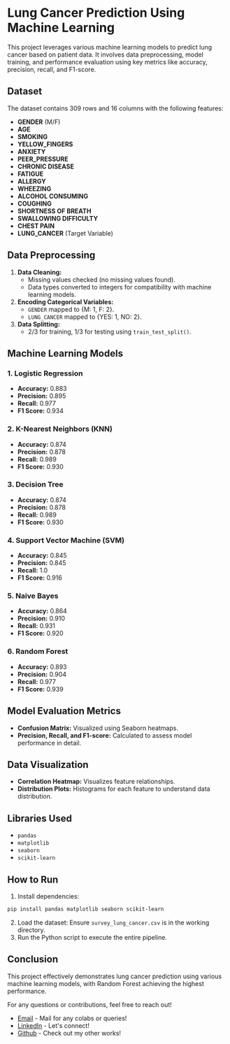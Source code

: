 # Lung Cancer Prediction Using Machine Learning

This project leverages various machine learning models to predict lung cancer based on patient data. It involves data preprocessing, model training, and performance evaluation using key metrics like accuracy, precision, recall, and F1-score.

## Dataset
The dataset contains 309 rows and 16 columns with the following features:
- **GENDER** (M/F)
- **AGE**
- **SMOKING**
- **YELLOW_FINGERS**
- **ANXIETY**
- **PEER_PRESSURE**
- **CHRONIC DISEASE**
- **FATIGUE**
- **ALLERGY**
- **WHEEZING**
- **ALCOHOL CONSUMING**
- **COUGHING**
- **SHORTNESS OF BREATH**
- **SWALLOWING DIFFICULTY**
- **CHEST PAIN**
- **LUNG_CANCER** (Target Variable)

## Data Preprocessing
1. **Data Cleaning:**
   - Missing values checked (no missing values found).
   - Data types converted to integers for compatibility with machine learning models.
2. **Encoding Categorical Variables:**
   - `GENDER` mapped to {M: 1, F: 2}.
   - `LUNG_CANCER` mapped to {YES: 1, NO: 2}.
3. **Data Splitting:**
   - 2/3 for training, 1/3 for testing using `train_test_split()`.

## Machine Learning Models
### 1. Logistic Regression
- **Accuracy:** 0.883
- **Precision:** 0.895
- **Recall:** 0.977
- **F1 Score:** 0.934

### 2. K-Nearest Neighbors (KNN)
- **Accuracy:** 0.874
- **Precision:** 0.878
- **Recall:** 0.989
- **F1 Score:** 0.930

### 3. Decision Tree
- **Accuracy:** 0.874
- **Precision:** 0.878
- **Recall:** 0.989
- **F1 Score:** 0.930

### 4. Support Vector Machine (SVM)
- **Accuracy:** 0.845
- **Precision:** 0.845
- **Recall:** 1.0
- **F1 Score:** 0.916

### 5. Naive Bayes
- **Accuracy:** 0.864
- **Precision:** 0.910
- **Recall:** 0.931
- **F1 Score:** 0.920

### 6. Random Forest
- **Accuracy:** 0.893
- **Precision:** 0.904
- **Recall:** 0.977
- **F1 Score:** 0.939

## Model Evaluation Metrics
- **Confusion Matrix:** Visualized using Seaborn heatmaps.
- **Precision, Recall, and F1-score:** Calculated to assess model performance in detail.

## Data Visualization
- **Correlation Heatmap:** Visualizes feature relationships.
- **Distribution Plots:** Histograms for each feature to understand data distribution.

## Libraries Used
- `pandas`
- `matplotlib`
- `seaborn`
- `scikit-learn`

## How to Run
1. Install dependencies:
```bash
pip install pandas matplotlib seaborn scikit-learn
```
2. Load the dataset: Ensure `survey_lung_cancer.csv` is in the working directory.
3. Run the Python script to execute the entire pipeline.

## Conclusion
This project effectively demonstrates lung cancer prediction using various machine learning models, with Random Forest achieving the highest performance.

For any questions or contributions, feel free to reach out!
- [Email](mailto:abhayr24564@gmail.com) - Mail for any colabs or queries!
- [LinkedIn](https://www.linkedin.com/in/abhay-singh312/) - Let's connect!
- [Github](https://github.com/Abhay-Singh312) - Check out my other works!
